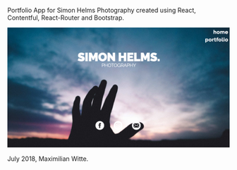 Portfolio App for Simon Helms Photography created using React, Contentful, React-Router and Bootstrap.

![Screenshot](Screenshot.png)

July 2018, Maximilian Witte.
